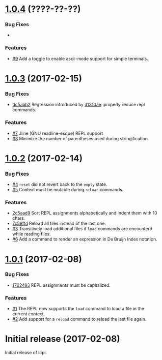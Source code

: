 <a name="1.0.4"></a>
# [1.0.4](https://github.com/kevinvandervlist/lcpi/compare/v1.0.3...v1.0.4) (????-??-??)

### Bug Fixes

*  

### Features

* [#9](https://github.com/kevinvandervlist/lcpi/pull/9) Add a toggle to enable ascii-mode support for simple terminals.


<a name="1.0.3"></a>
# [1.0.3](https://github.com/kevinvandervlist/lcpi/compare/v1.0.2...v1.0.3) (2017-02-15)

### Bug Fixes

* [dc5abb2](https://github.com/kevinvandervlist/lcpi/commit/dc5abb2ead2b34375ad5982aaffb1ceb313e84bf) Regression introduced by [d1314ae](https://github.com/kevinvandervlist/lcpi/commit/d1314aea5f53801071b45f697fcc9f0ef52be893): properly reduce repl commands. 

### Features

* [#7](https://github.com/kevinvandervlist/lcpi/pull/7) Jline (GNU readline-esque) REPL support
* [#8](https://github.com/kevinvandervlist/lcpi/pull/8) Minimize the number of parentheses used during stringification

<a name="1.0.2"></a>
# [1.0.2](https://github.com/kevinvandervlist/lcpi/compare/v1.0.1...v1.0.2) (2017-02-14)

### Bug Fixes

* [#4](https://github.com/kevinvandervlist/lcpi/pull/4) `reset` did not revert back to the `empty` state.
* [#5](https://github.com/kevinvandervlist/lcpi/pull/5) Context must be mutable during `reload` commands.

### Features

* [2c5aad9](https://github.com/kevinvandervlist/lcpi/commit/2c5aad93cdaeaaac018f1e0328e886ff4960d4ef) Sort REPL assignments alphabetically and indent them with 10 chars.
* [7c59ffd](https://github.com/kevinvandervlist/lcpi/commit/7c59ffdb4eeb5374408d595b93f0eaef79c7eb0f) Reload all files instead of the last one.
* [#3](https://github.com/kevinvandervlist/lcpi/pull/3) Transitively load additional files if `load` commands are encounterd while reading files.
* [#6](https://github.com/kevinvandervlist/lcpi/pull/6) Add a command to render an expression in De Bruijn Index notation. 

<a name="1.0.1"></a>
# [1.0.1](https://github.com/kevinvandervlist/lcpi/compare/v1.0.0...v1.0.1) (2017-02-08)

### Bug Fixes

* [1702493](https://github.com/kevinvandervlist/lcpi/commit/1702493a6dbb26c472c7fc74c0d58b4517b23d15) REPL assignments must be capitalized.

### Features

* [#1](https://github.com/kevinvandervlist/lcpi/pull/1) The REPL now supports the `load` command to load a file in the current context.
* [#2](https://github.com/kevinvandervlist/lcpi/pull/2) Add support for a `reload` command to reload the last file again.

<a name="initial"></a>
# Initial release (2017-02-08)

Initial release of lcpi.
